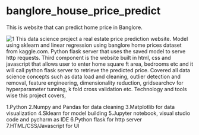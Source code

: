 # banglore_house_price_predict
This is website that can predict home price in Banglore.



![1](https://user-images.githubusercontent.com/56029741/139530893-aa096627-2495-426e-8d36-bc2ada473ffb.PNG)
This data science project a real estate price prediction website. Model using sklearn and linear regression using banglore home prices dataset from kaggle.com. Python flask server that uses the saved model to serve http requests. Third component is the website built in html, css and javascript that allows user to enter home square ft area, bedrooms etc and it will call python flask server to retrieve the predicted price. Covered all data science concepts such as data load and cleaning, outlier detection and removal, feature engineering, dimensionality reduction, gridsearchcv for hyperparameter tunning, k fold cross validation etc. Technology and tools wise this project covers,

1.Python
2.Numpy and Pandas for data cleaning
3.Matplotlib for data visualization
4.Sklearn for model building
5.Jupyter notebook, visual studio code and pycharm as IDE
6.Python flask for http server
7.HTML/CSS/Javascript for UI
